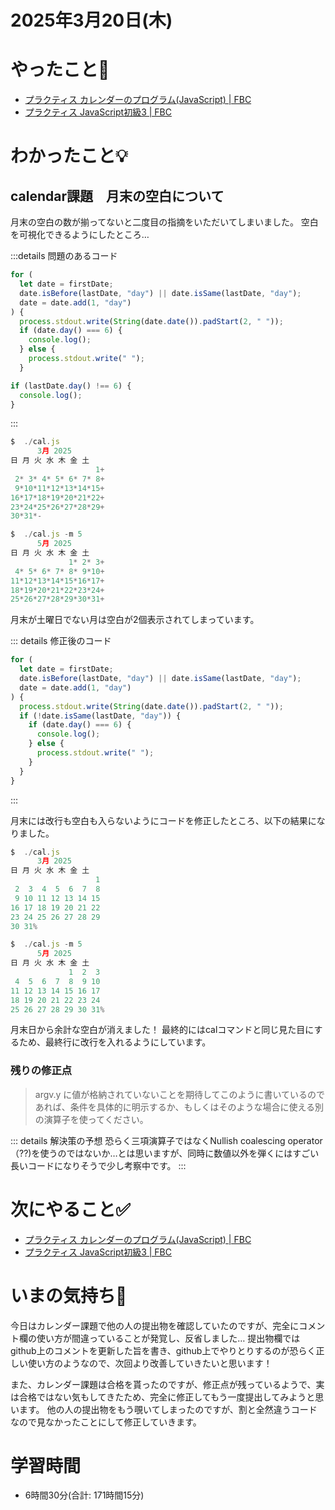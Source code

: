 # 2025年3月20日(木)

# やったこと📝
- [プラクティス カレンダーのプログラム\(JavaScript\) \| FBC](https://bootcamp.fjord.jp/practices/196)
- [プラクティス JavaScript初級3 \| FBC](https://bootcamp.fjord.jp/practices/276)

# わかったこと💡
## calendar課題　月末の空白について

月末の空白の数が揃ってないと二度目の指摘をいただいてしまいました。
空白を可視化できるようにしたところ…

:::details 問題のあるコード
```javascript
for (
  let date = firstDate;
  date.isBefore(lastDate, "day") || date.isSame(lastDate, "day");
  date = date.add(1, "day")
) {
  process.stdout.write(String(date.date()).padStart(2, " "));
  if (date.day() === 6) {
    console.log();
  } else {
    process.stdout.write(" ");
  }

if (lastDate.day() !== 6) {
  console.log();
}
```
:::

```javascript
$  ./cal.js
      3月 2025
日 月 火 水 木 金 土
                   1+
 2* 3* 4* 5* 6* 7* 8+
 9*10*11*12*13*14*15+
16*17*18*19*20*21*22+
23*24*25*26*27*28*29+
30*31*-

$  ./cal.js -m 5
      5月 2025
日 月 火 水 木 金 土
             1* 2* 3+
 4* 5* 6* 7* 8* 9*10+
11*12*13*14*15*16*17+
18*19*20*21*22*23*24+
25*26*27*28*29*30*31+
```
月末が土曜日でない月は空白が2個表示されてしまっています。

::: details 修正後のコード
```javascript
for (
  let date = firstDate;
  date.isBefore(lastDate, "day") || date.isSame(lastDate, "day");
  date = date.add(1, "day")
) {
  process.stdout.write(String(date.date()).padStart(2, " "));
  if (!date.isSame(lastDate, "day")) {
    if (date.day() === 6) {
      console.log();
    } else {
      process.stdout.write(" ");
    }
  }
}
```
:::

月末には改行も空白も入らないようにコードを修正したところ、以下の結果になりました。

```javascript
$  ./cal.js
      3月 2025
日 月 火 水 木 金 土
                   1
 2  3  4  5  6  7  8
 9 10 11 12 13 14 15
16 17 18 19 20 21 22
23 24 25 26 27 28 29
30 31%                                                                                                            

$  ./cal.js -m 5
      5月 2025
日 月 火 水 木 金 土
             1  2  3
 4  5  6  7  8  9 10
11 12 13 14 15 16 17
18 19 20 21 22 23 24
25 26 27 28 29 30 31%                                                                                             

```
月末日から余計な空白が消えました！
最終的にはcalコマンドと同じ見た目にするため、最終行に改行を入れるようにしています。

### 残りの修正点
> argv.y に値が格納されていないことを期待してこのように書いているのであれば、条件を具体的に明示するか、もしくはそのような場合に使える別の演算子を使ってください。

::: details 解決策の予想
恐らく三項演算子ではなくNullish coalescing operator（??)を使うのではないか…とは思いますが、同時に数値以外を弾くにはすごい長いコードになりそうで少し考察中です。
:::

# 次にやること✅
- [プラクティス カレンダーのプログラム\(JavaScript\) \| FBC](https://bootcamp.fjord.jp/practices/196)
- [プラクティス JavaScript初級3 \| FBC](https://bootcamp.fjord.jp/practices/276)

# いまの気持ち🫶
今日はカレンダー課題で他の人の提出物を確認していたのですが、完全にコメント欄の使い方が間違っていることが発覚し、反省しました…
提出物欄ではgithub上のコメントを更新した旨を書き、github上でやりとりするのが恐らく正しい使い方のようなので、次回より改善していきたいと思います！

また、カレンダー課題は合格を貰ったのですが、修正点が残っているようで、実は合格ではない気もしてきたため、完全に修正してもう一度提出してみようと思います。
他の人の提出物をもう覗いてしまったのですが、割と全然違うコードなので見なかったことにして修正していきます。

# 学習時間
- 6時間30分(合計: 171時間15分)
